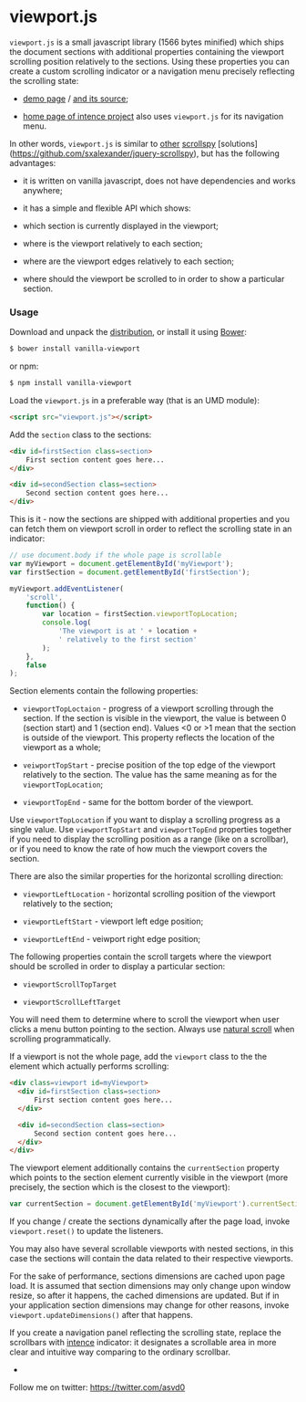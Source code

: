 viewport.js
===========


`viewport.js` is a small javascript library (1566 bytes minified)
which ships the document sections with additional properties
containing the viewport scrolling position relatively to the
sections. Using these properties you can create a custom scrolling
indicator or a navigation menu precisely reflecting the scrolling
state:

- [demo page](http://asvd.github.io/viewport) / [and its
source](https://github.com/asvd/asvd.github.io/tree/master/viewport);

- [home page of intence project](http://asvd.github.io/intence) also
  uses `viewport.js` for its navigation menu.

In other words, `viewport.js` is similar to
[other](http://davidwalsh.name/js/scrollspy)
[scrollspy](http://getbootstrap.com/javascript/#scrollspy) [solutions]
(https://github.com/sxalexander/jquery-scrollspy), but has the
following advantages:

- it is written on vanilla javascript, does not have dependencies and
  works anywhere;

- it has a simple and flexible API which shows:

 - which section is currently displayed in the viewport;

 - where is the viewport relatively to each section;

 - where are the viewport edges relatively to each section;

 - where should the viewport be scrolled to in order to show a
   particular section.


### Usage

Download and unpack the
[distribution](https://github.com/asvd/viewport/releases/download/v0.0.5/viewport-0.0.5.tar.gz), or install it using [Bower](http://bower.io/):

```sh
$ bower install vanilla-viewport
```

or npm:

```sh
$ npm install vanilla-viewport
```

Load the `viewport.js` in a preferable way (that is an UMD module):

```html
<script src="viewport.js"></script>
```

Add the `section` class to the sections:

```html
<div id=firstSection class=section>
    First section content goes here...
</div>

<div id=secondSection class=section>
    Second section content goes here...
</div>
```

This is it - now the sections are shipped with additional properties
and you can fetch them on viewport scroll in order to reflect the
scrolling state in an indicator:

```js
// use document.body if the whole page is scrollable
var myViewport = document.getElementById('myViewport');
var firstSection = document.getElementById('firstSection');

myViewport.addEventListener(
    'scroll',
    function() {
        var location = firstSection.viewportTopLocation;
        console.log(
            'The viewport is at ' + location +
            ' relatively to the first section'
        );
    },
    false
);
```


Section elements contain the following properties:

- `viewportTopLoctaion` - progress of a viewport scrolling through the
  section. If the section is visible in the viewport, the value is
  between 0 (section start) and 1 (section end). Values <0 or >1 mean
  that the section is outside of the viewport. This property reflects
  the location of the viewport as a whole;

- `veiwportTopStart` - precise position of the top edge of the
  viewport relatively to the section. The value has the same meaning
  as for the `viewportTopLocation`;

- `viewportTopEnd` - same for the bottom border of the viewport.


Use `viewportTopLocation` if you want to display a scrolling progress
as a single value. Use `viewportTopStart` and `viewportTopEnd`
properties together if you need to display the scrolling position as a
range (like on a scrollbar), or if you need to know the rate of how
much the viewport covers the section.

There are also the similar properties for the horizontal scrolling
direction:

- `viewportLeftLocation` - horizontal scrolling position of the
  viewport relatively to the section;

- `viewportLeftStart` - viewport left edge position;

- `viewportLeftEnd` - veiwport right edge position;

The following properties contain the scroll targets where the viewport
should be scrolled in order to display a particular section:

- `viewportScrollTopTarget`

- `viewportScrollLeftTarget`

You will need them to determine where to scroll the viewport when user
clicks a menu button pointing to the section. Always use [natural
scroll](http://github.com/asvd/naturalScroll) when scrolling
programmatically.

If a viewport is not the whole page, add the `viewport` class to the
the element which actually performs scrolling:


```html
<div class=viewport id=myViewport>
  <div id=firstSection class=section>
      First section content goes here...
  </div>

  <div id=secondSection class=section>
      Second section content goes here...
  </div>
</div>
```

The viewport element additionally contains the `currentSection`
property which points to the section element currently visible in the
viewport (more precisely, the section which is the closest to the
viewport):


```js
var currentSection = document.getElementById('myViewport').currentSection;
```

If you change / create the sections dynamically after the page
load, invoke `viewport.reset()` to update the listeners.

You may also have several scrollable viewports with nested sections,
in this case the sections will contain the data related to their
respective viewports.

For the sake of performance, sections dimensions are cached upon page
load. It is assumed that section dimensions may only change upon
window resize, so after it happens, the cached dimensions are
updated. But if in your application section dimensions may change for
other reasons, invoke `viewport.updateDimensions()` after that
happens.

If you create a navigation panel reflecting the scrolling state,
replace the scrollbars with [intence](http://asvd.github.io/intence)
indicator: it designates a scrollable area in more clear and intuitive
way comparing to the ordinary scrollbar.

-

Follow me on twitter: https://twitter.com/asvd0

